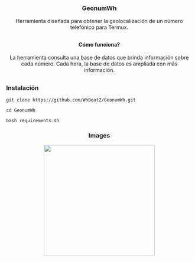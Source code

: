 <h3><p align="center">GeonumWh</p></h3>
<p align="center">Herramienta diseñada para obtener la geolocalización de un número telefónico para Termux.</p>

##

<h4><p align="center">Cómo funciona?</p></h4>
<p align="center">La herramienta consulta una base de datos que brinda información sobre cada número. Cada hora, la base de datos es ampliada con más información.</p>

## 

<h3>Instalación</h3>

```
git clone https://github.com/WhBeatZ/GeonumWh.git
```

```
cd GeonumWh
```

```
bash requirements.sh
```

<h3><p align="center">Images</p></h3>

<p align="center">
  <img src="https://github.com/WhBeatZ/GeonumWh/blob/main/files/image1.png" height="300px"">
 </p>

